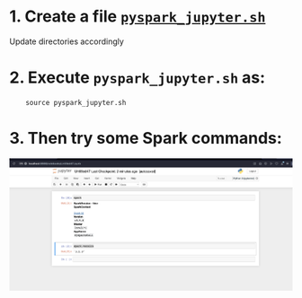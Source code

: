 # 1. Create a file [`pyspark_jupyter.sh`](./pyspark_jupyter.sh)

Update directories accordingly


# 2. Execute `pyspark_jupyter.sh` as:

		source pyspark_jupyter.sh
		
# 3. Then try some Spark commands:

![](./pyspark_jupyter.png)